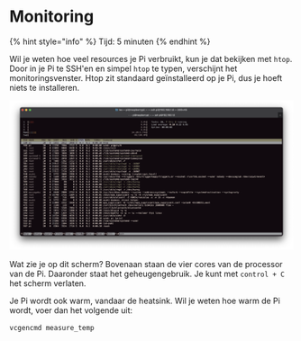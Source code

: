 # Monitoring

{% hint style="info" %}
Tijd: 5 minuten
{% endhint %}

Wil je weten hoe veel resources je Pi verbruikt, kun je dat bekijken met `htop`. Door in je Pi te SSH'en en simpel `htop` te typen, verschijnt het monitoringsvenster. Htop zit standaard geïnstalleerd op je Pi, dus je hoeft niets te installeren.

![Het htop venster](../.gitbook/assets/htop.png)

Wat zie je op dit scherm? Bovenaan staan de vier cores van de processor van de Pi. Daaronder staat het geheugengebruik. Je kunt met `control + C` het scherm verlaten.

Je Pi wordt ook warm, vandaar de heatsink. Wil je weten hoe warm de Pi wordt, voer dan het volgende uit:

```bash
vcgencmd measure_temp
```

